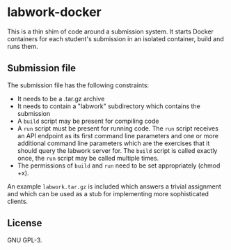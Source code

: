 # labwork-docker
This is a thin shim of code around a submission system. It starts Docker
containers for each student's submission in an isolated container, build and
runs them.

## Submission file
The submission file has the following constraints:
  * It needs to be a .tar.gz archive
  * It needs to contain a "labwork" subdirectory which contains the submission
  * A `build` script may be present for compiling code
  * A `run` script must be present for running code. The `run` script receives
	an API endpoint as its first command line parameters and one or more
	additional command line parameters which are the exercises that it should
    query the labwork server for. The `build` script is called exactly once, the
    `run` script may be called multiple times.
  * The permissions of `build` and `run` need to be set appropriately (chmod +x).

An example `labwork.tar.gz` is included which answers a trivial assignment and
which can be used as a stub for implementing more sophisticated clients.

## License
GNU GPL-3.
